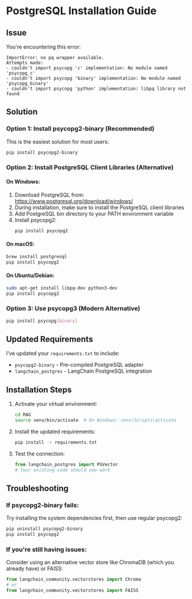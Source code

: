 # PostgreSQL Installation Guide

## Issue
You're encountering this error:
```
ImportError: no pq wrapper available.
Attempts made:
- couldn't import psycopg 'c' implementation: No module named 'psycopg_c'
- couldn't import psycopg 'binary' implementation: No module named 'psycopg_binary'
- couldn't import psycopg 'python' implementation: libpq library not found
```

## Solution

### Option 1: Install psycopg2-binary (Recommended)
This is the easiest solution for most users:

```bash
pip install psycopg2-binary
```

### Option 2: Install PostgreSQL Client Libraries (Alternative)

#### On Windows:
1. Download PostgreSQL from: https://www.postgresql.org/download/windows/
2. During installation, make sure to install the PostgreSQL client libraries
3. Add PostgreSQL bin directory to your PATH environment variable
4. Install psycopg2:
   ```bash
   pip install psycopg2
   ```

#### On macOS:
```bash
brew install postgresql
pip install psycopg2
```

#### On Ubuntu/Debian:
```bash
sudo apt-get install libpq-dev python3-dev
pip install psycopg2
```

### Option 3: Use psycopg3 (Modern Alternative)
```bash
pip install psycopg[binary]
```

## Updated Requirements
I've updated your `requirements.txt` to include:
- `psycopg2-binary` - Pre-compiled PostgreSQL adapter
- `langchain_postgres` - LangChain PostgreSQL integration

## Installation Steps
1. Activate your virtual environment:
   ```bash
   cd RAG
   source venv/bin/activate  # On Windows: venv\Scripts\activate
   ```

2. Install the updated requirements:
   ```bash
   pip install -r requirements.txt
   ```

3. Test the connection:
   ```python
   from langchain_postgres import PGVector
   # Your existing code should now work
   ```

## Troubleshooting

### If psycopg2-binary fails:
Try installing the system dependencies first, then use regular psycopg2:
```bash
pip uninstall psycopg2-binary
pip install psycopg2
```

### If you're still having issues:
Consider using an alternative vector store like ChromaDB (which you already have) or FAISS:
```python
from langchain_community.vectorstores import Chroma
# or
from langchain_community.vectorstores import FAISS
``` 